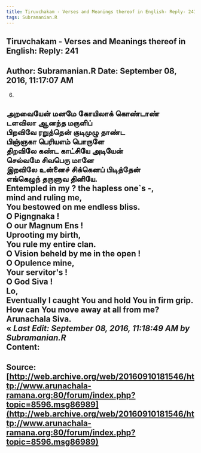 ```yaml
--- 
title: Tiruvchakam - Verses and Meanings thereof in English- Reply- 241   
tags: Subramanian.R  
---  
```

##  Tiruvchakam - Verses and Meanings thereof in English: Reply: 241  
Author: Subramanian.R       Date: September 08, 2016, 11:17:07 AM  
---  
6.   
அறவையேன் மனமே கோயிலாக் கொண்டாண்   
 டளவிலா ஆனந்த மருளிப்   
பிறவிவே ரறுத்தென் குடிமுழு தாண்ட   
 பிஞ்ஞகா பெரியஎம் பொருளே   
திறவிலே கண்ட காட்சியே அடியேன்   
 செல்வமே சிவபெரு மானே   
இறவிலே உன்னைச் சிக்கெனப் பிடித்தேன்   
 எங்கெழுந் தருளுவ தினியே.   
Entempled in my ? the hapless one`s -,   
mind and ruling me,   
You bestowed on me endless bliss.   
O Pigngnaka !   
O our Magnum Ens !   
Uprooting my birth,   
You rule my entire clan.   
O Vision beheld by me in the open !   
O Opulence mine,   
Your servitor's !   
O God Siva !   
Lo,   
Eventually I caught You and hold You in firm grip.   
How can You move away at all from me?   
Arunachala Siva.   
« _Last Edit: September 08, 2016, 11:18:49 AM by Subramanian.R_  
Content:
 ---  
Source:[http://web.archive.org/web/20160910181546/http://www.arunachala-ramana.org:80/forum/index.php?topic=8596.msg86989](http://web.archive.org/web/20160910181546/http://www.arunachala-ramana.org:80/forum/index.php?topic=8596.msg86989)   
---  

